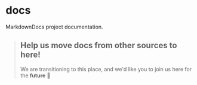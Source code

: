 # docs
MarkdownDocs project documentation.

> ## Help us move docs from other sources to here!
> We are transitioning to this place, and we'd like you to join us here for the **future** 🎉
